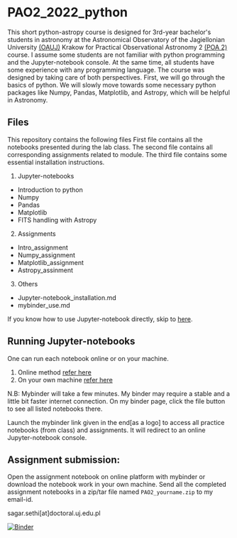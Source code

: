 # PAO2_2022_python
This short python-astropy course is designed for 3rd-year bachelor's students in astronomy at the Astronomical Observatory of the Jagiellonian University [(OAUJ)](http://www.oa.uj.edu.pl/index.en.html) Krakow for Practical Observational Astronomy 2 [(POA 2)]() course. I assume some students are not familiar with python programming and the Jupyter-notebook console. At the same time, all students have some experience with any programming language. The course was designed by taking care of both perspectives. First, we will go through the basics of python. We will slowly move towards some necessary python packages like  Numpy, Pandas, Matplotlib, and Astropy, which will be helpful in Astronomy.

## Files
This repository contains the following files
First file contains all the notebooks presented during the lab class. The second file contains all corresponding assignments related to module. The third file contains some essential installation instructions.
1. Jupyter-notebooks
* Introduction to python
* Numpy
* Pandas
* Matplotlib
* FITS handling with Astropy
2. Assignments
* Intro_assignment
* Numpy_assignment
* Matplotlib_assignment
* Astropy_assinment
3. Others
* Jupyter-notebook_installation.md
* mybinder_use.md

If you know how to use Jupyter-notebook directly, skip to [here](/assignments).
## Running Jupyter-notebooks
One can run each notebook online or on your machine.
1. Online method [refer here](/others/mybinder_use.md)
2. On your own machine [refer here](/others/Jupyter-notebook_installation.md)

N.B: Mybinder will take a few minutes. My binder may require a stable and a little bit faster internet connection. On my binder page, click the file button to see all listed notebooks there. 

Launch the mybinder link given in the end[as a logo] to access all practice notebooks (from class) and assignments. It will redirect to an online Jupyter-notebook console.

## Assignment submission:
Open the assignment notebook on online platform with mybinder  or download the notebook work in your own machine.
Send all the completed assignment notebooks in a zip/tar file named ```PAO2_yourname.zip``` to my email-id.

sagar.sethi[at]doctoral.uj.edu.pl

[![Binder](https://mybinder.org/badge_logo.svg)](https://mybinder.org/v2/gh/sagar-sethi/PAO2_2022_python/main?labpath=%2Fassignments%2FIntro_assignment.ipynb)
